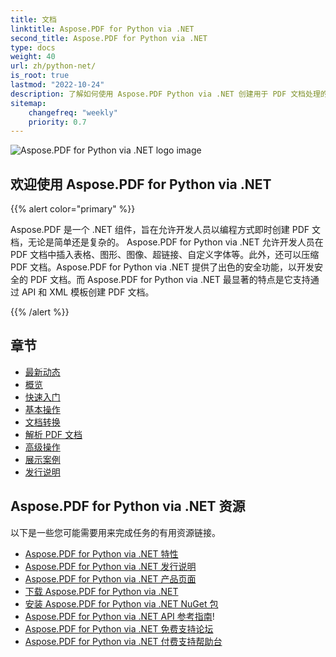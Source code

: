 ```yaml
---
title: 文档
linktitle: Aspose.PDF for Python via .NET
second_title: Aspose.PDF for Python via .NET
type: docs
weight: 40
url: zh/python-net/
is_root: true
lastmod: "2022-10-24"
description: 了解如何使用 Aspose.PDF Python via .NET 创建用于 PDF 文档处理的应用程序，适用于任何平台的 Python。浏览教程、示例代码等。
sitemap:
    changefreq: "weekly"
    priority: 0.7
---
```


![Aspose.PDF for Python via .NET logo image](aspose_pdf-for-python-net.png)

<h2>欢迎使用 Aspose.PDF for Python via .NET</h2>

{{% alert color="primary" %}}

Aspose.PDF 是一个 .NET 组件，旨在允许开发人员以编程方式即时创建 PDF 文档，无论是简单还是复杂的。
 Aspose.PDF for Python via .NET 允许开发人员在 PDF 文档中插入表格、图形、图像、超链接、自定义字体等。此外，还可以压缩 PDF 文档。Aspose.PDF for Python via .NET 提供了出色的安全功能，以开发安全的 PDF 文档。而 Aspose.PDF for Python via .NET 最显著的特点是它支持通过 API 和 XML 模板创建 PDF 文档。

{{% /alert %}}

<h2>章节</h2>

- [最新动态](/pdf/python-net/whatsnew/)
- [概览](/pdf/python-net/overview/)
- [快速入门](/pdf/python-net/get-started/)
- [基本操作](/pdf/python-net/basic-operations/)
- [文档转换](/pdf/python-net/converting/)
- [解析 PDF 文档](/pdf/python-net/parsing/)
- [高级操作](/pdf/python-net/advanced-operations/)
- [展示案例](/pdf/python-net/showcases/)
- [发行说明](https://releases.aspose.com/pdf/pythonnet/release-notes/)

<h2>Aspose.PDF for Python via .NET 资源</h2>

以下是一些您可能需要用来完成任务的有用资源链接。
- [Aspose.PDF for Python via .NET 特性](/pdf/python-net/key-features/)
- [Aspose.PDF for Python via .NET 发行说明](https://releases.aspose.com/pdf/pythonnet/release-notes/)
- [Aspose.PDF for Python via .NET 产品页面](https://products.aspose.com/pdf/python-net/)
- [下载 Aspose.PDF for Python via .NET](https://releases.aspose.com/pdf/pythonnet/)
- [安装 Aspose.PDF for Python via .NET NuGet 包](https://www.nuget.org/packages/Aspose.PDF/)
- [Aspose.PDF for Python via .NET API 参考指南](https://reference.aspose.com/pdf/net)!
- [Aspose.PDF for Python via .NET 免费支持论坛](https://forum.aspose.com/c/pdf/10)
- [Aspose.PDF for Python via .NET 付费支持帮助台](https://helpdesk.aspose.com/)